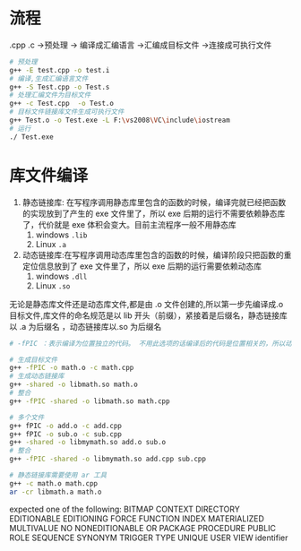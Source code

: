 # 流程

.cpp .c ->预处理 -> 编译成汇编语言 ->汇编成目标文件 ->连接成可执行文件

```sh
# 预处理
g++ -E test.cpp -o test.i
# 编译,生成汇编语言文件
g++ -S Test.cpp -o Test.s
# 处理汇编文件为目标文件
g++ -c Test.cpp  -o Test.o
# 目标文件链接库文件生成可执行文件
g++ Test.o -o Test.exe -L F:\vs2008\VC\include\iostream
# 运行
./ Test.exe
```

# 库文件编译

1. 静态链接库: 在写程序调用静态库里包含的函数的时候，编译完就已经把函数的实现放到了产生的 exe 文件里了，所以 exe 后期的运行不需要依赖静态库了，代价就是 exe 体积会变大。目前主流程序一般不用静态库
   1. windows `.lib`
   2. Linux `.a`
2. 动态链接库:在写程序调用动态库里包含的函数的时候，编译阶段只把函数的重定位信息放到了 exe 文件里了，所以 exe 后期的运行需要依赖动态库
   1. windows `.dll`
   2. Linux `.so`

无论是静态库文件还是动态库文件,都是由 .o 文件创建的,所以第一步先编译成.o 目标文件,库文件的命名规范是以 lib 开头（前缀），紧接着是后缀名，静态链接库以 .a 为后缀名 ，动态链接库以.so 为后缀名

```sh
# -fPIC ：表示编译为位置独立的代码。 不用此选项的话编译后的代码是位置相关的，所以动态载入时是通过代码复制的方式 来满足不同进程的需要，而不能达到真正代 码段共享的目的。

# 生成目标文件
g++ -fPIC -o math.o -c math.cpp
# 生成动态链接库
g++ -shared -o libmath.so math.o
# 整合
g++ -fPIC -shared -o libmath.so math.cpp

# 多个文件
g++ fPIC -o add.o -c add.cpp
g++ fPIC -o sub.o -c sub.cpp
g++ -shared -o libmymath.so add.o sub.o
# 整合
g++ -fPIC -shared -o libmymath.so add.cpp sub.cpp

# 静态链接库需要使用 ar 工具
g++ -c math.o math.cpp
ar -cr libmath.a math.o
```

expected one of the following: BITMAP CONTEXT DIRECTORY EDITIONABLE EDITIONING FORCE FUNCTION INDEX MATERIALIZED MULTIVALUE NO NONEDITIONABLE OR PACKAGE PROCEDURE PUBLIC ROLE SEQUENCE SYNONYM TRIGGER TYPE UNIQUE USER VIEW identifier
